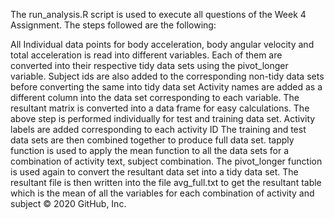 The run_analysis.R script is used to execute all questions of the Week 4 Assignment. The steps followed are the following:

All Individual data points for body acceleration, body angular velocity and total acceleration is read into different variables. Each of them are converted into their respective tidy data sets using the pivot_longer variable.
Subject ids are also added to the corresponding non-tidy data sets before converting the same into tidy data set
Activity names are added as a different column into the data set corresponding to each variable. The resultant matrix is converted into a data frame for easy calculations.
The above step is performed individually for test and training data set.
Activity labels are added corresponding to each activity ID
The training and test data sets are then combined together to produce full data set.
tapply function is used to apply the mean function to all the data sets for a combination of activity text, subject combination.
The pivot_longer function is used again to convert the resultant data set into a tidy data set.
The resultant file is then written into the file avg_full.txt to get the resultant table which is the mean of all the variables for each combination of activity and subject
© 2020 GitHub, Inc.

